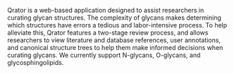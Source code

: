 Qrator is a web-based application designed to assist researchers in curating glycan structures.  The complexity of glycans makes determining which structures have errors a tedious and labor-intensive process. To help alleviate this, Qrator features a two-stage review process, and allows researchers to view literature and database references, user annotations, and canonical structure trees to help them make informed decisions when curating glycans.  We currently support N-glycans, O-glycans, and glycosphingolipids.